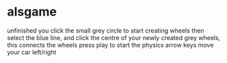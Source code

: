# alsgame
unfinished
you click the small grey circle to start creating wheels 
then select the blue line, and click the centre of your newly created grey wheels, this connects the wheels
press play to start the physics
arrow keys move your car left/right
